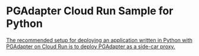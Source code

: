 # PGAdapter Cloud Run Sample for Python

[The recommended setup for deploying an application written in Python with PGAdapter on Cloud Run is to
deploy PGAdapter as a side-car proxy.](../../cloud-run/python)
